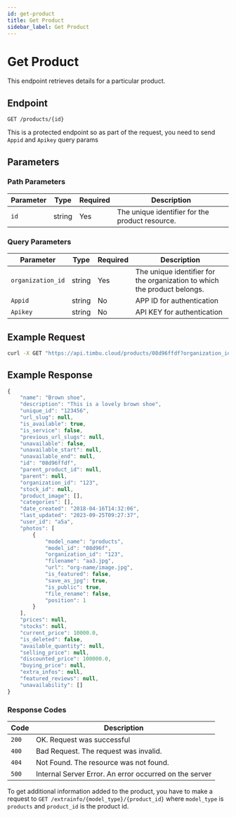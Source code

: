 ```yaml
---
id: get-product
title: Get Product
sidebar_label: Get Product
---
```


# Get Product

This endpoint retrieves details for a particular product.

## Endpoint

`GET /products/{id}`

This is a protected endpoint so as part of the request, you need to send `Appid` and `Apikey` query params

## Parameters

### Path Parameters

| Parameter        | Type   | Required | Description                      |
|------------------|--------|----------|----------------------------------|
| `id`| string | Yes      | The unique identifier for the product resource. |


### Query Parameters

| Parameter        | Type   | Required | Description                      |
|------------------|--------|----------|----------------------------------|
| `organization_id`| string | Yes      | The unique identifier for the organization to which the product belongs. |
| `Appid`          | string | No       | APP ID for authentication |
| `Apikey`          | string | No       | API KEY for authentication |




## Example Request

```bash
curl -X GET "https://api.timbu.cloud/products/08d96ffdf?organization_id=123&Appid=12345&Apikey=12345" 
```


## Example Response

```jsx title="response"
{
    "name": "Brown shoe",
    "description": "This is a lovely brown shoe",
    "unique_id": "123456",
    "url_slug": null,
    "is_available": true,
    "is_service": false,
    "previous_url_slugs": null,
    "unavailable": false,
    "unavailable_start": null,
    "unavailable_end": null,
    "id": "08d96ffdf",
    "parent_product_id": null,
    "parent": null,
    "organization_id": "123",
    "stock_id": null,
    "product_image": [],
    "categories": [],
    "date_created": "2018-04-16T14:32:06",
    "last_updated": "2023-09-25T09:27:37",
    "user_id": "a5a",
    "photos": [
        {
            "model_name": "products",
            "model_id": "08d96f",
            "organization_id": "123",
            "filename": "aa3.jpg",
            "url": "org-name/image.jpg",
            "is_featured": false,
            "save_as_jpg": true,
            "is_public": true,
            "file_rename": false,
            "position": 1
        }
    ],
    "prices": null,
    "stocks": null,
    "current_price": 10000.0,
    "is_deleted": false,
    "available_quantity": null,
    "selling_price": null,
    "discounted_price": 100000.0,
    "buying_price": null,
    "extra_infos": null,
    "featured_reviews": null,
    "unavailability": []
}
```


### Response Codes

| Code        | Description   | 
|------------------|--------|
| `200`| OK. Request was successful |
| `400`    | Bad Request. The request was invalid. |
| `404`          | Not Found. The resource was not found. | 
| `500`          | Internal Server Error. An error occurred on the server | 


To get additional information added to the product, you have to make a request to `GET /extrainfo/{model_type}/{product_id}`
where `model_type` is `products` and `product_id` is the product id.
